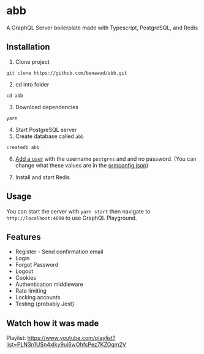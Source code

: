 # abb

A GraphQL Server boilerplate made with Typescript, PostgreSQL, and Redis

## Installation

1. Clone project

```
git clone https://github.com/benawad/abb.git
```

2. cd into folder

```
cd abb
```

3. Download dependencies

```
yarn
```

4. Start PostgreSQL server
5. Create database called `abb`

```
createdb abb
```

6. [Add a user](https://medium.com/coding-blocks/creating-user-database-and-adding-access-on-postgresql-8bfcd2f4a91e) with the username `postgres` and and no password. (You can change what these values are in the [ormconfig.json](https://github.com/benawad/abb/blob/master/ormconfig.json))

7. Install and start Redis

## Usage

You can start the server with `yarn start` then navigate to `http://localhost:4000` to use GraphQL Playground.

## Features

- Register - Send confirmation email
- Login
- Forgot Password
- Logout
- Cookies
- Authentication middleware
- Rate limiting
- Locking accounts
- Testing (probably Jest)

## Watch how it was made

Playlist: https://www.youtube.com/playlist?list=PLN3n1USn4xlky9uj6wOhfsPez7KZOqm2V
